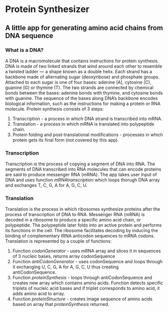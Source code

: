 # Protein Synthesizer
## A little app for generating amino acid chains from DNA sequence
### What is a DNA?
A DNA is a macromolecule that contains instructions for protein synthesis. DNA is made of two linked strands that wind around each other to resemble a twisted ladder — a shape known as a double helix. Each strand has a backbone made of alternating sugar (deoxyribose) and phosphate groups. Attached to each sugar is one of four bases: adenine (A), cytosine (C), guanine (G) or thymine (T). The two strands are connected by chemical bonds between the bases: adenine bonds with thymine, and cytosine bonds with guanine. The sequence of the bases along DNA’s backbone encodes biological information, such as the instructions for making a protein or RNA molecule.
Protein synthesis consists of 3 steps:
1. Transcription - a process in which DNA strand is transcribed into mRNA.
2. Translation - a process in which mRNA is translated into polypeptide chain.
3. Protein folding and post-translational modifications - processes in which protein gets its final form (not covered by this app).
### Transcription
Transcription is the process of copying a segment of DNA into RNA. The segments of DNA transcribed into RNA molecules that can encode proteins are said to produce messenger RNA (mRNA).
The app takes user input of DNA and uses function *mRNAtranscription* which loops thorugh DNA array and exchanges T, C, G, A for A, G, C, U.
### Translation
Translation is the process in which ribosomes synthesize proteins after the process of transcription of DNA to RNA. Messenger RNA (mRNA) is decoded in a ribosome to produce a specific amino acid chain, or polypeptide. The polypeptide later folds into an active protein and performs its functions in the cell. The ribosome facilitates decoding by inducing the binding of complementary tRNA anticodon sequences to mRNA codons.
Translation is represented by a couple of functions:
1. Function *codonGenerator* - uses mRNA array and slices it in sequences of 3 nucleic bases, returns array codonSequence
2. Function *antiCodonGenerator* - uses codonSequence and loops through it exchanging U, C, G, A for A, G, C, U thus creating antiCodonSequence.
3. Function *proteinSynthesis* - loops through antiCodonSequence and creates new array which contains amino acids. Function detects specific triplets of nucleic acid bases and if triplet corresponds to amino acid, it adds amino acid to array.
4. Function *proteinStructure* - creates image sequence of amino acids based on array that *proteinSynthesis* returned.